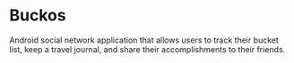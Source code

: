 # Buckos
Android social network application that allows users to track their bucket list, keep a travel journal, and share their accomplishments to their friends. 
